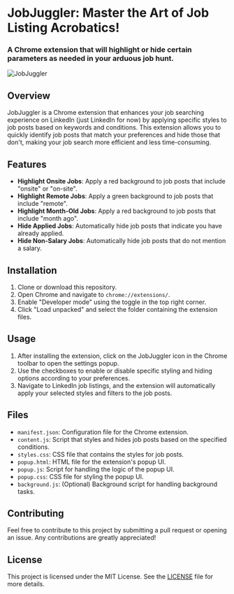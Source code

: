 # JobJuggler: Master the Art of Job Listing Acrobatics!
### A Chrome extension that will highlight or hide certain parameters as needed in your arduous job hunt.

![JobJuggler](assets/logo.png)

## Overview

JobJuggler is a Chrome extension that enhances your job searching experience on LinkedIn (just LinkedIn for now) by applying specific styles to job posts based on keywords and conditions. This extension allows you to quickly identify job posts that match your preferences and hide those that don't, making your job search more efficient and less time-consuming.

## Features

- **Highlight Onsite Jobs**: Apply a red background to job posts that include "onsite" or "on-site".
- **Highlight Remote Jobs**: Apply a green background to job posts that include "remote".
- **Highlight Month-Old Jobs**: Apply a red background to job posts that include "month ago".
- **Hide Applied Jobs**: Automatically hide job posts that indicate you have already applied.
- **Hide Non-Salary Jobs**: Automatically hide job posts that do not mention a salary.

## Installation

1. Clone or download this repository.
2. Open Chrome and navigate to `chrome://extensions/`.
3. Enable "Developer mode" using the toggle in the top right corner.
4. Click "Load unpacked" and select the folder containing the extension files.

## Usage

1. After installing the extension, click on the JobJuggler icon in the Chrome toolbar to open the settings popup.
2. Use the checkboxes to enable or disable specific styling and hiding options according to your preferences.
3. Navigate to LinkedIn job listings, and the extension will automatically apply your selected styles and filters to the job posts.

## Files

- `manifest.json`: Configuration file for the Chrome extension.
- `content.js`: Script that styles and hides job posts based on the specified conditions.
- `styles.css`: CSS file that contains the styles for job posts.
- `popup.html`: HTML file for the extension's popup UI.
- `popup.js`: Script for handling the logic of the popup UI.
- `popup.css`: CSS file for styling the popup UI.
- `background.js`: (Optional) Background script for handling background tasks.

## Contributing

Feel free to contribute to this project by submitting a pull request or opening an issue. Any contributions are greatly appreciated!

## License

This project is licensed under the MIT License. See the [LICENSE](LICENSE) file for more details.